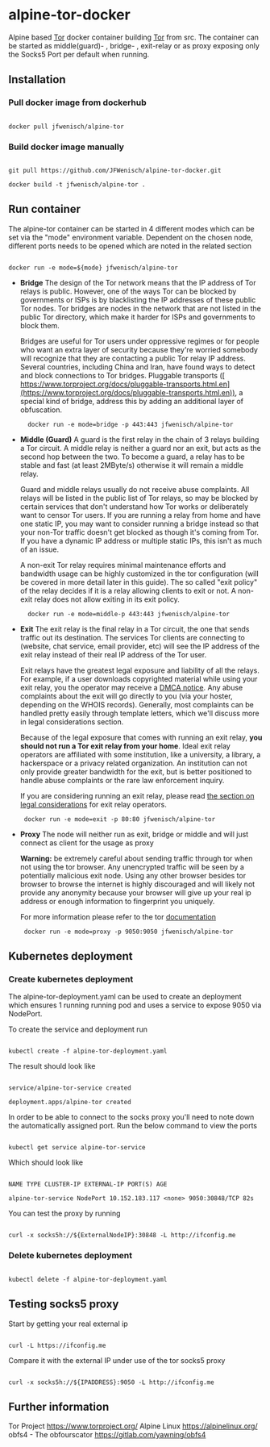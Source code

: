 
# alpine-tor-docker

Alpine based [Tor](https://www.torproject.org/) docker container building [Tor](https://www.torproject.org/) from src. The container can be started as middle(guard)- , bridge- , exit-relay or as proxy exposing only the Socks5 Port per default when running.

  

## Installation

### Pull docker image from dockerhub

  

```

docker pull jfwenisch/alpine-tor

```

### Build docker image manually

  

```

git pull https://github.com/JFWenisch/alpine-tor-docker.git

docker build -t jfwenisch/alpine-tor .

```

  

## Run container

The alpine-tor container can be started in 4 different modes which can be set via the "mode" environment variable.
Dependent on the chosen node, different ports needs to be opened which are noted in the related section

```

docker run -e mode=${mode} jfwenisch/alpine-tor

```


  

* **Bridge**
  The design of the Tor network means that the IP address of Tor relays is public. However, one of the ways Tor can be blocked by governments or ISPs is by blacklisting the IP addresses of these public Tor nodes. Tor bridges are nodes in the network that are not listed in the public Tor directory, which make it harder for ISPs and governments to block them.

  Bridges are useful for Tor users under oppressive regimes or for people who want an extra layer of security because they're worried somebody will recognize that they are contacting a public Tor relay IP address. Several countries, including China and Iran, have found ways to detect and block connections to Tor bridges. Pluggable transports ([​https://www.torproject.org/docs/pluggable-transports.html.en](https://www.torproject.org/docs/pluggable-transports.html.en)), a special kind of bridge, address this by adding an additional layer of obfuscation.

        
        docker run -e mode=bridge -p 443:443 jfwenisch/alpine-tor
   
    

* **Middle (Guard)**
  A guard is the first relay in the chain of 3 relays building a Tor circuit. A middle relay is neither a guard nor an exit, but acts as the second hop between the two. To become a guard, a relay has to be stable and fast (at least 2MByte/s) otherwise it will remain a middle relay.

  Guard and middle relays usually do not receive abuse complaints. All relays will be listed in the public list of Tor relays, so may be blocked by certain services that don't understand how Tor works or deliberately want to censor Tor users. If you are running a relay from home and have one static IP, you may want to consider running a bridge instead so that your non-Tor traffic doesn't get blocked as though it's coming from Tor. If you have a dynamic IP address or multiple static IPs, this isn't as much of an issue.

  A non-exit Tor relay requires minimal maintenance efforts and bandwidth usage can be highly customized in the tor configuration (will be covered in more detail later in this guide). The so called "exit policy" of the relay decides if it is a relay allowing clients to exit or not. A non-exit relay does not allow exiting in its exit policy.

        
        docker run -e mode=middle-p 443:443 jfwenisch/alpine-tor
       

 * **Exit**
  The exit relay is the final relay in a Tor circuit, the one that sends traffic out its destination. The services Tor clients are connecting to (website, chat service, email provider, etc) will see the IP address of the exit relay instead of their real IP address of the Tor user.
  
   Exit relays have the greatest legal exposure and liability of all the relays. For example, if a user downloads copyrighted material while using your exit relay, you the operator may receive a [​DMCA notice](https://www.dmca.com/Solutions/view.aspx?ID=712f28a5-93f2-467b-ba92-3d58c8345a32&?ref=sol08a2). Any abuse complaints about the exit will go directly to you (via your hoster, depending on the WHOIS records). Generally, most complaints can be handled pretty easily through template letters, which we'll discuss more in legal considerations section.

   Because of the legal exposure that comes with running an exit relay, **you should not run a Tor exit relay from your home**. Ideal exit relay operators are affiliated with some institution, like a university, a library, a hackerspace or a privacy related organization. An institution can not only provide greater bandwidth for the exit, but is better positioned to handle abuse complaints or the rare law enforcement inquiry.

   If you are considering running an exit relay, please read [the section on legal considerations](https://trac.torproject.org/projects/tor/wiki/TorRelayGuide#Legalconsiderationsforexitrelayoperators) for exit relay operators.
  

        
        docker run -e mode=exit -p 80:80 jfwenisch/alpine-tor

 * **Proxy**
  The node will neither run as exit, bridge or middle and will just connect as client for the usage as proxy

   **Warning:** be extremely careful about sending traffic through tor when not using the tor browser. Any unencrypted traffic will be seen by a potentially malicious exit node. Using any other browser besides tor browser to browse the internet is highly discouraged and will likely not provide any anonymity because your browser will give up your real ip address or enough information to fingerprint you uniquely.

   For more information please refer to the tor [documentation](https://2019.www.torproject.org/docs/documentation.html.en)
  

        
        docker run -e mode=proxy -p 9050:9050 jfwenisch/alpine-tor
       


  




  

## Kubernetes deployment

  

### Create kubernetes deployment

The alpine-tor-deployment.yaml can be used to create an deployment which ensures 1 running running pod and uses a service to expose 9050 via NodePort.

  

To create the service and deployment run

  

```

kubectl create -f alpine-tor-deployment.yaml

```

The result should look like

  

```

service/alpine-tor-service created

deployment.apps/alpine-tor created

```

  

In order to be able to connect to the socks proxy you'll need to note down the automatically assigned port. Run the below command to view the ports

  

```

kubectl get service alpine-tor-service

```

  

Which should look like

```

NAME TYPE CLUSTER-IP EXTERNAL-IP PORT(S) AGE

alpine-tor-service NodePort 10.152.183.117 <none> 9050:30848/TCP 82s

```

  

You can test the proxy by running

```

curl -x socks5h://${ExternalNodeIP}:30848 -L http://ifconfig.me

```

  

### Delete kubernetes deployment

```

kubectl delete -f alpine-tor-deployment.yaml

```

## Testing socks5 proxy

  

Start by getting your real external ip

```

curl -L https://ifconfig.me

```
Compare it with the external IP under use of the tor socks5 proxy

```

curl -x socks5h://${IPADDRESS}:9050 -L http://ifconfig.me

```
## Further information


Tor Project https://www.torproject.org/
Alpine Linux https://alpinelinux.org/
obfs4 - The obfourscator https://gitlab.com/yawning/obfs4
  



